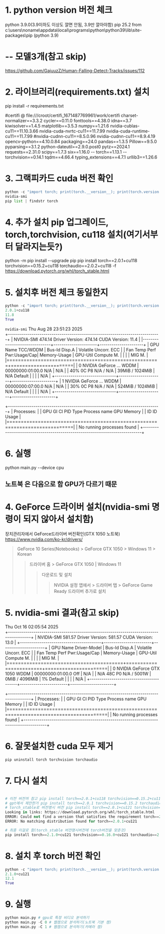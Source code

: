# 1. python version 버전 체크
python 3.9.0(3.9이하도 이상도 깔면 안됨, 3.9만 깔아야함)
pip 25.2 from c:\users\noname\appdata\local\programs\python\python39\lib\site-packages\pip (python 3.9)

# -- 모델3개(참고 skip)
https://github.com/GajuuzZ/Human-Falling-Detect-Tracks/issues/112

# 2. 라이브러리(requirements.txt) 설치
pip install -r requirements.txt

#certifi @ file:///croot/certifi_1671487769961/work/certifi
charset-normalizer==3.3.2
cycler==0.11.0
fonttools==4.38.0
idna==3.7
kiwisolver==1.4.5
matplotlib==3.5.3
numpy==1.21.6
nvidia-cublas-cu11==11.10.3.66
nvidia-cuda-nvrtc-cu11==11.7.99
nvidia-cuda-runtime-cu11==11.7.99
#nvidia-cudnn-cu11==8.5.0.96
nvidia-cudnn-cu11==8.9.4.19
opencv-python==4.10.0.84
packaging==24.0
pandas==1.3.5
Pillow==9.5.0
pyparsing==3.1.2
python-dateutil==2.9.0.post0
pytz==2024.1
requests==2.31.0
scipy==1.7.3
six==1.16.0
-- torch==1.13.1
-- torchvision==0.14.1
tqdm==4.66.4
typing_extensions==4.7.1
urllib3==1.26.6

# 3. 그랙피카드 cuda 버전 확인 
``` python
python -c "import torch; print(torch.__version__); print(torch.version.cuda); print(torch.cuda.is_available())"
nvidia-smi
pip list | findstr torch
```
# 4. 추가 설치 pip 업그레이드,  torch,torchvision, cu118 설치(여기서부터 달라지는듯?)
python -m pip install --upgrade pip
pip install torch==2.0.1+cu118 torchvision==0.15.2+cu118 torchaudio==2.0.2+cu118 -f https://download.pytorch.org/whl/torch_stable.html

# 5. 설치후 버전 체크 동일한지
``` python
python -c "import torch; print(torch.__version__); print(torch.version.cuda); print(torch.cuda.is_available())"
2.0.1+cu118
11.8
True
```

```nvidia-smi```
Thu Aug 28 23:51:23 2025       
+-----------------------------------------------------------------------------+
| NVIDIA-SMI 474.14       Driver Version: 474.14       CUDA Version: 11.4     |
|-------------------------------+----------------------+----------------------+
| GPU  Name            TCC/WDDM | Bus-Id        Disp.A | Volatile Uncorr. ECC |
| Fan  Temp  Perf  Pwr:Usage/Cap|         Memory-Usage | GPU-Util  Compute M. |
|                               |                      |               MIG M. |
|===============================+======================+======================|
|   0  NVIDIA GeForce ... WDDM  | 00000000:01:00.0 N/A |                  N/A |
| 40%    0C    P8    N/A /  N/A |     39MiB /  1024MiB |     N/A      Default |
|                               |                      |                  N/A |
+-------------------------------+----------------------+----------------------+
|   1  NVIDIA GeForce ... WDDM  | 00000000:07:00.0 N/A |                  N/A |
| 30%    0C    P8    N/A /  N/A |    524MiB /  1024MiB |     N/A      Default |
|                               |                      |                  N/A |
+-------------------------------+----------------------+----------------------+

+-----------------------------------------------------------------------------+
| Processes:                                                                  |
|  GPU   GI   CI        PID   Type   Process name                  GPU Memory |
|        ID   ID                                                   Usage      |
|=============================================================================|
|  No running processes found                                                 |
+-----------------------------------------------------------------------------+

# 6. 실행
python main.py --device cpu


## 노트북 은 다음으로 함 GPU가  다르기 때문
# 4. GeForce 드라이버 설치(nvidia-smi 명령이 되지 않아서 설치함)
장치관리자에서 GeForce드라이버 버전확인(GTX 1050 노트북) 
 https://www.nvidia.com/ko-kr/drivers/
 > GeForce 10 Series(Notebooks) > GeForce GTX 1050 > Windows 11 > Korean
 >> 드라이버 홈 > GeForce GTX 1050 | Windows 11
 >>> 다운로드 및 설치
 >>>> NVIDIA 설정 앱에서 > 드라이버 탭 > GeForce Game Ready 드라이버 추가로 설치

# 5. nvidia-smi 결과(참고 skip)
Thu Oct 16 02:05:54 2025       
+-----------------------------------------------------------------------------------------+
| NVIDIA-SMI 581.57                 Driver Version: 581.57         CUDA Version: 13.0     |
+-----------------------------------------+------------------------+----------------------+
| GPU  Name                  Driver-Model | Bus-Id          Disp.A | Volatile Uncorr. ECC |
| Fan  Temp   Perf          Pwr:Usage/Cap |           Memory-Usage | GPU-Util  Compute M. |
|                                         |                        |               MIG M. |
|=========================================+========================+======================|
|   0  NVIDIA GeForce GTX 1050      WDDM  |   00000000:01:00.0 Off |                  N/A |
| N/A   48C    P0            N/A  / 5001W |       0MiB /   4096MiB |      1%      Default |
|                                         |                        |                  N/A |
+-----------------------------------------+------------------------+----------------------+

+-----------------------------------------------------------------------------------------+
| Processes:                                                                              |
|  GPU   GI   CI              PID   Type   Process name                        GPU Memory |
|        ID   ID                                                               Usage      |
|=========================================================================================|
|  No running processes found                                                             |
+-----------------------------------------------------------------------------------------+

# 6. 잘못설치한 cuda 모두 제거
``` python
pip uninstall torch torchvision torchaudio
```

# 7. 다시 설치
``` python

# 이전 버전꺼 참고 pip install torch==2.0.1+cu118 torchvision==0.15.2+cu118 torchaudio==2.0.2+cu118 -f https://download.pytorch.org/whl/torch_stable.html
# gpt에서 제안한거 pip install torch==2.0.1 torchvision==0.15.2 torchaudio==2.0.2 --index-url https://download.pytorch.org/whl/cu121
# torch_stable로 버전명시 버전 pip install torch==2.0.1+cu121 torchvision==0.15.2+cu121 torchaudio==2.0.2+cu121 -f https://download.pytorch.org/whl/torch_stable.html
Looking in links: https://download.pytorch.org/whl/torch_stable.html
ERROR: Could not find a version that satisfies the requirement torch==2.0.1+cu121 (from versions: 1.7.1, 1.7.1+cpu, 1.7.1+cu101, 1.7.1+cu110, 1.8.0, 1.8.0+cpu, 1.8.0+cu101, 1.8.0+cu111, 1.8.1, 1.8.1+cpu, 1.8.1+cu101, 1.8.1+cu102, 1.8.1+cu111, 1.9.0, 1.9.0+cpu, 1.9.0+cu102, 1.9.0+cu111, 1.9.1, 1.9.1+cpu, 1.9.1+cu102, 1.9.1+cu111, 1.10.0, 1.10.0+cpu, 1.10.0+cu102, 1.10.0+cu111, 1.10.0+cu113, 1.10.1, 1.10.1+cpu, 1.10.1+cu102, 1.10.1+cu111, 1.10.1+cu113, 1.10.2, 1.10.2+cpu, 1.10.2+cu102, 1.10.2+cu111, 1.10.2+cu113, 1.11.0, 1.11.0+cpu, 1.11.0+cu113, 1.11.0+cu115, 1.12.0, 1.12.0+cpu, 1.12.0+cu113, 1.12.0+cu116, 1.12.1, 1.12.1+cpu, 1.12.1+cu113, 1.12.1+cu116, 1.13.0, 1.13.0+cpu, 1.13.0+cu116, 1.13.0+cu117, 1.13.1, 1.13.1+cpu, 1.13.1+cu116, 1.13.1+cu117, 2.0.0, 2.0.0+cpu, 2.0.0+cu117, 2.0.0+cu118, 2.0.1, 2.0.1+cpu, 2.0.1+cu117, 2.0.1+cu118, 2.1.0, 2.1.0+cpu, 2.1.0+cu118, 2.1.0+cu121, 2.1.1, 2.1.1+cpu, 2.1.1+cu118, 2.1.1+cu121, 2.1.2, 2.1.2+cpu, 2.1.2+cu118, 2.1.2+cu121, 2.2.0, 2.2.0+cpu, 2.2.0+cu118, 2.2.0+cu121, 2.2.1, 2.2.1+cpu, 2.2.1+cu118, 2.2.1+cu121, 2.2.2, 2.2.2+cpu, 2.2.2+cu118, 2.2.2+cu121, 2.3.0, 2.3.0+cpu, 2.3.0+cu118, 2.3.0+cu121, 2.3.1, 2.3.1+cpu, 2.3.1+cu118, 2.3.1+cu121, 2.4.0, 2.4.1, 2.5.0, 2.5.1, 2.6.0, 2.7.0, 2.7.1, 2.8.0)
ERROR: No matching distribution found for torch==2.0.1+cu121

# 최종 이걸로 함(torch_stable 버전명시버전에 torch버전을 맞춘것)
pip install torch==2.1.0+cu121 torchvision==0.16.0+cu121 torchaudio==2.1.0+cu121 -f https://download.pytorch.org/whl/torch_stable.html
```

# 8. 설치 후 torch 버전 확인
``` python
python -c "import torch; print(torch.__version__); print(torch.version.cuda); print(torch.cuda.is_available())"
2.1.0+cu121
12.1
True
```

# 9. 실행
```python
python main.py # gpu로 특정 비디오 분석하기
python main.py -C 0 # 웹캠으로 분석하기(노트북 기본 캠)
python main.py -C 1 # 웹캠으로 분석하기(카메라 캠)
```
